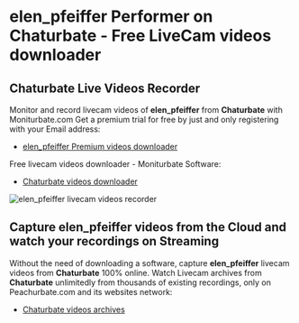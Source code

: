 # elen_pfeiffer Performer on Chaturbate - Free LiveCam videos downloader

## Chaturbate Live Videos Recorder

Monitor and record livecam videos of **elen_pfeiffer** from **Chaturbate** with Moniturbate.com
Get a premium trial for free by just and only registering with your Email address:
* [elen_pfeiffer Premium videos downloader](https://moniturbate.com/request-demo-licence-key.html)

Free livecam videos downloader - Moniturbate Software:
* [Chaturbate videos downloader](https://moniturbate.com/moniturbate-download-software.html)

![elen_pfeiffer livecam videos recorder](https://peachurnet.com/templates/moniturbate-software.png)


## Capture elen_pfeiffer videos from the Cloud and watch your recordings on Streaming

Without the need of downloading a software, capture **elen_pfeiffer** livecam videos from **Chaturbate** 100% online.
Watch Livecam archives from **Chaturbate** unlimitedly from thousands of existing recordings, only on Peachurbate.com and its websites network:
* [Chaturbate videos archives](https://peachurnet.com/)